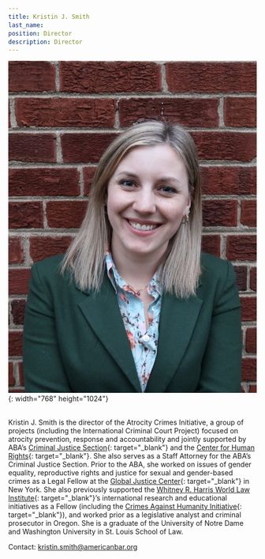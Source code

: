 ```yaml
---
title: Kristin J. Smith
last_name:
position: Director
description: Director
---
```


![ICC Project Director Kristin Smith](/uploads/kristinsmith2020.jpg "ICC Project Director Kristin Smith"){: width="768" height="1024"}<br>&nbsp;

Kristin J. Smith is the director of the Atrocity Crimes Initiative, a group of projects (including the International Criminal Court Project) focused on atrocity prevention, response and accountability and jointly supported by ABA’s [Criminal Justice Section](https://www.americanbar.org/groups/criminal_justice/){: target="_blank"} and the [Center for Human Rights](https://www.americanbar.org/groups/human_rights/){: target="_blank"}. She also serves as a Staff Attorney for the ABA’s Criminal Justice Section. Prior to the ABA, she worked on issues of gender equality, reproductive rights and justice for sexual and gender-based crimes as a Legal Fellow at the [Global Justice Center](http://www.globaljusticecenter.net/){: target="_blank"} in New York. She also previously supported the [Whitney R. Harris World Law Institute](http://law.wustl.edu/harris/){: target="_blank"}’s international research and educational initiatives as a Fellow (including the [Crimes Against Humanity Initiative](http://law.wustl.edu/harris/crimesagainsthumanity/){: target="_blank"}), and worked prior as a legislative analyst and criminal prosecutor in Oregon. She is a graduate of the University of Notre Dame and Washington University in St. Louis School of Law.&nbsp;

Contact:&nbsp;[kristin.smith@americanbar.org](mailto:kristin.smith@americanbar.org)